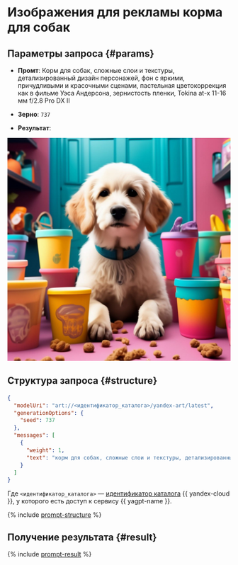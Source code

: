 # Изображения для рекламы корма для собак

## Параметры запроса {#params}

* **Промт**: Корм для собак, сложные слои и текстуры, детализированный дизайн персонажей, фон с яркими, причудливыми и красочными сценами, пастельная цветокоррекция как в фильме Уэса Андерсона, зернистость пленки, Tokina at-x 11-16 мм f/2.8 Pro DX II

* **Зерно**: `737`

* **Результат**:

![marketing-food](../../../_assets/yandexgpt/marketing-food.jpeg)

## Структура запроса {#structure}

```json
{
  "modelUri": "art://<идентификатор_каталога>/yandex-art/latest",
  "generationOptions": {
    "seed": 737
  },
  "messages": [
    {
      "weight": 1,
      "text": "корм для собак, сложные слои и текстуры, детализированный дизайн персонажей, фон с яркими, причудливыми и красочными сценами, пастельная цветокоррекция как в фильме Уэса Андерсона, зернистость пленки, tokina at-x 11-16 мм f/2.8 pro dx ii"
    }
  ]
}
```

Где `<идентификатор_каталога>` — [идентификатор каталога](../../../resource-manager/operations/folder/get-id.md) {{ yandex-cloud }}, у которого есть доступ к сервису {{ yagpt-name }}.

{% include [prompt-structure](../../../_includes/yandexart/prompt-structure.md) %}

## Получение результата {#result}

{% include [prompt-result](../../../_includes/yandexart/prompt-result.md) %}
